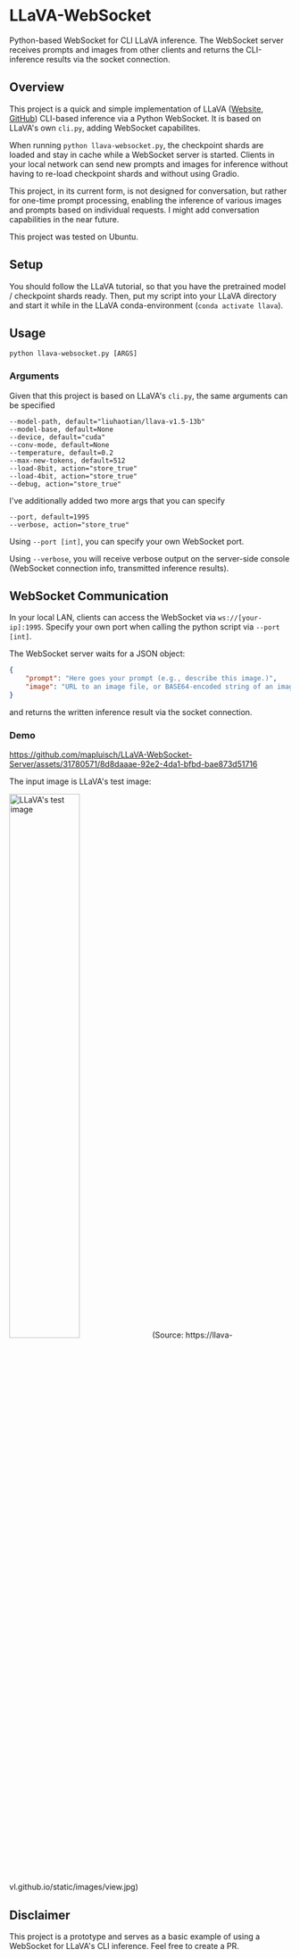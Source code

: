 # LLaVA-WebSocket
Python-based WebSocket for CLI LLaVA inference. The WebSocket server receives prompts and images from other clients and returns the CLI-inference results via the socket connection.

## Overview
This project is a quick and simple implementation of LLaVA ([Website](https://llava-vl.github.io/), [GitHub](https://github.com/haotian-liu/LLaVA)) CLI-based inference via a Python WebSocket. It is based on LLaVA's own `cli.py`, adding WebSocket capabilites.

When running `python llava-websocket.py`, the checkpoint shards are loaded and stay in cache while a WebSocket server is started. Clients in your local network can send new prompts and images for inference without having to re-load checkpoint shards and without using Gradio.

This project, in its current form, is not designed for conversation, but rather for one-time prompt processing, enabling the inference of various images and prompts based on individual requests. I might add conversation capabilities in the near future.

This project was tested on Ubuntu.

## Setup
You should follow the LLaVA tutorial, so that you have the pretrained model / checkpoint shards ready. Then, put my script into your LLaVA directory and start it while in the LLaVA conda-environment (`conda activate llava`).


## Usage 
```
python llava-websocket.py [ARGS]
```

### Arguments

Given that this project is based on LLaVA's `cli.py`, the same arguments can be specified
```
--model-path, default="liuhaotian/llava-v1.5-13b"
--model-base, default=None
--device, default="cuda"
--conv-mode, default=None
--temperature, default=0.2
--max-new-tokens, default=512
--load-8bit, action="store_true"
--load-4bit, action="store_true"
--debug, action="store_true"
```

I've additionally added two more args that you can specify
```
--port, default=1995
--verbose, action="store_true"
```
Using `--port [int]`, you can specify your own WebSocket port.

Using `--verbose`, you will receive verbose output on the server-side console (WebSocket connection info, transmitted inference results).

## WebSocket Communication
In your local LAN, clients can access the WebSocket via `ws://[your-ip]:1995`. Specify your own port when calling the python script via `--port [int]`.

The WebSocket server waits for a JSON object:

```json
{
    "prompt": "Here goes your prompt (e.g., describe this image.)",
    "image": "URL to an image file, or BASE64-encoded string of an image file"
}
```

and returns the written inference result via the socket connection.

### Demo
https://github.com/mapluisch/LLaVA-WebSocket-Server/assets/31780571/8d8daaae-92e2-4da1-bfbd-bae873d51716

The input image is LLaVA's test image: 

<img src="https://llava-vl.github.io/static/images/view.jpg" alt="LLaVA's test image" style="width:50%;"/>
(Source: https://llava-vl.github.io/static/images/view.jpg)

## Disclaimer
This project is a prototype and serves as a basic example of using a WebSocket for LLaVA's CLI inference. Feel free to create a PR.

